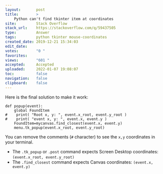 ```yaml
---
layout:       post
title:        >
    Python can't find tkinter item at coordinates
site:         Stack Overflow
stack_url:    https://stackoverflow.com/q/59437505
type:         Answer
tags:         python tkinter mouse-coordinates
created_date: 2019-12-21 15:34:03
edit_date:    
votes:        "0 "
favorites:    
views:        "601 "
accepted:     Accepted
uploaded:     2022-01-07 19:08:07
toc:          false
navigation:   false
clipboard:    false
---
```


Here is the final solution to make it work:

``` 
def popup(event):
    global FoundItem
#    print( "Root x, y: ", event.x_root, event.y_root )
#    print( "event x, y: ", event.x, event.y )
    FoundItem=mycanvas.find_closest(event.x, event.y)
    menu.tk_popup(event.x_root, event.y_root)
```

You can remove the comments (`#` character) to see the `x,y` coordinates in your terminal.

- The `.tk_popup` or `.post` command expects Screen Desktop coordinates: `(event.x_root, event.y_root)`
- The `.find_closest` command expects Canvas coordinates: `(event.x, event.y)`
